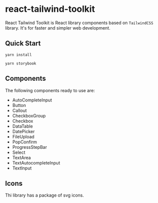 # react-tailwind-toolkit

React Tailwind Toolkit is React library components based on `TailwindCSS` library. It's for faster and simpler web development.


## Quick Start

```
yarn install
```


```
yarn storybook
```

## Components

The following components ready to use are:

  - AutoCompleteInput
  - Button
  - Callout
  - CheckboxGroup
  - Checkbox
  - DataTable
  - DatePicker
  - FileUpload
  - PopConfirm
  - ProgressStepBar
  - Select
  - TextArea
  - TextAutocompleteInput
  - TextInput

## Icons
  Thi library has a package of svg icons.

